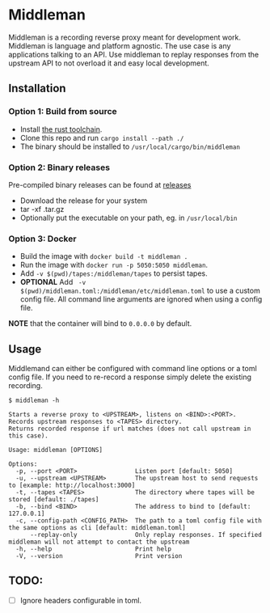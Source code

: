 # Middleman

Middleman is a recording reverse proxy meant for development work.
Middleman is language and platform agnostic.
The use case is any applications talking to an API. Use middleman to replay responses from the upstream API to not overload it and easy local development.

## Installation

### Option 1: Build from source

* Install [the rust toolchain](https://www.rust-lang.org/tools/install).
* Clone this repo and run `cargo install --path ./`
* The binary should be installed to `/usr/local/cargo/bin/middleman`

### Option 2: Binary releases

Pre-compiled binary releases can be found at [releases](https://github.com/A-Helberg/middleman/releases)
* Download the release for your system
* tar -xf <the download>.tar.gz
* Optionally put the executable on your path, eg. in `/usr/local/bin`

### Option 3: Docker

* Build the image with `docker build -t middleman .`
* Run the image with `docker run -p 5050:5050 middleman`.
* Add `-v $(pwd)/tapes:/middleman/tapes` to persist tapes.
* **OPTIONAL** Add ` -v $(pwd)/middleman.toml:/middleman/etc/middleman.toml` to use a custom config file. All command line arguments are ignored when using a config file.

**NOTE** that the container will bind to `0.0.0.0` by default.

## Usage
Middlemand can either be configured with command line options or a toml config file.
If you need to re-record a response simply delete the existing recording.

```text
$ middleman -h

Starts a reverse proxy to <UPSTREAM>, listens on <BIND>:<PORT>.
Records upstream responses to <TAPES> directory.
Returns recorded response if url matches (does not call upstream in this case).

Usage: middleman [OPTIONS]

Options:
  -p, --port <PORT>                Listen port [default: 5050]
  -u, --upstream <UPSTREAM>        The upstream host to send requests to [example: http://localhost:3000]
  -t, --tapes <TAPES>              The directory where tapes will be stored [default: ./tapes]
  -b, --bind <BIND>                The address to bind to [default: 127.0.0.1]
  -c, --config-path <CONFIG_PATH>  The path to a toml config file with the same options as cli [default: middleman.toml]
      --replay-only                Only replay responses. If specified middleman will not attempt to contact the upstream
  -h, --help                       Print help
  -V, --version                    Print version
```

## TODO:

- [ ] Ignore headers configurable in toml.
